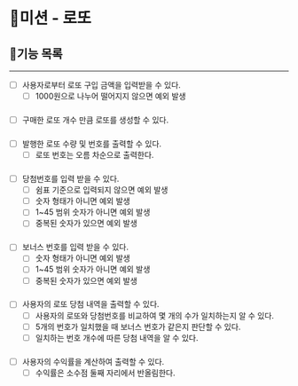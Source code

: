# 💎미션 - 로또

## 📃기능 목록

----------------------------------------

- [ ] 사용자로부터 로또 구입 금액을 입력받을 수 있다.
  - [ ] 1000원으로 나누어 떨어지지 않으면 예외 발생
###
- [ ] 구매한 로또 개수 만큼 로또를 생성할 수 있다.
###
- [ ] 발행한 로또 수량 및 번호를 출력할 수 있다.
  - [ ] 로또 번호는 오름 차순으로 출력한다.
###
- [ ] 당첨번호를 입력 받을 수 있다.
  - [ ] 쉼표 기준으로 입력되지 않으면 예외 발생
  - [ ] 숫자 형태가 아니면 예외 발생
  - [ ] 1~45 범위 숫자가 아니면 예외 발생
  - [ ] 중복된 숫자가 있으면 예외 발생
###
- [ ] 보너스 번호를 입력 받을 수 있다.
  - [ ] 숫자 형태가 아니면 예외 발생
  - [ ] 1~45 범위 숫자가 아니면 예외 발생
  - [ ] 중복된 숫자가 있으면 예외 발생
###
- [ ] 사용자의 로또 당첨 내역을 출력할 수 있다.
  - [ ] 사용자의 로또와 당첨번호를 비교하여 몇 개의 수가 일치하는지 알 수 있다.
  - [ ] 5개의 번호가 일치했을 때 보너스 번호가 같은지 판단할 수 있다.
  - [ ] 일치하는 번호 개수에 따른 당첨 내역을 알 수 있다.
###
- [ ] 사용자의 수익률을 계산하여 출력할 수 있다.
  - [ ] 수익률은 소수점 둘째 자리에서 반올림한다.
